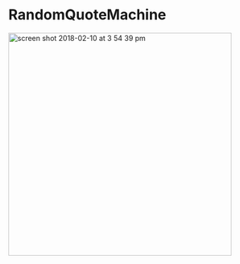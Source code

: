 # RandomQuoteMachine

<img width="443" alt="screen shot 2018-02-10 at 3 54 39 pm" src="https://user-images.githubusercontent.com/19557880/36067854-d22b63da-0e7b-11e8-9100-a1d3d8590696.png">
